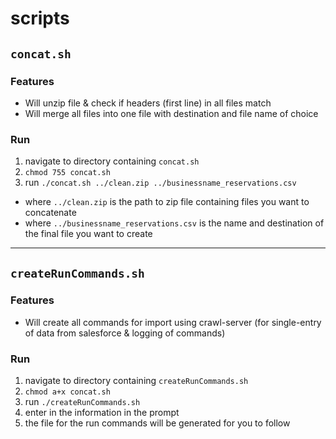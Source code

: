 # scripts

## `concat.sh`

### Features
* Will unzip file & check if headers (first line) in all files match
* Will merge all files into one file with destination and file name of choice

### Run
1. navigate to directory containing `concat.sh`
2. `chmod 755 concat.sh`
3. run `./concat.sh ../clean.zip ../businessname_reservations.csv`
  * where `../clean.zip` is the path to zip file containing files you want to concatenate
  * where `../businessname_reservations.csv` is the name and destination of the final file you want to create

---

## `createRunCommands.sh`

### Features
* Will create all commands for import using crawl-server (for single-entry of data from salesforce & logging of commands)

### Run
1. navigate to directory containing `createRunCommands.sh`
2. `chmod a+x concat.sh`
3. run `./createRunCommands.sh`
4. enter in the information in the prompt
5. the file for the run commands will be generated for you to follow